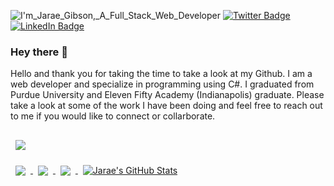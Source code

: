 ![I'm_Jarae_Gibson,_A_Full_Stack_Web_Developer](https://user-images.githubusercontent.com/42904992/169893564-8790c563-5e84-4052-a07d-f13e19f820c0.png)
[![Twitter Badge](https://img.shields.io/badge/Twitter-Profile-informational?style=flat&logo=twitter&logoColor=white&color=1CA2F1)](https://twitter.com/JaraeGibs)
[![LinkedIn Badge](https://img.shields.io/badge/LinkedIn-Profile-informational?style=flat&logo=linkedin&logoColor=white&color=0D76A8)](https://www.linkedin.com/in/jarae-gibson/)

### Hey there 👋

Hello and thank you for taking the time to take a look at my Github. I am a web developer and specialize in programming using C#. I graduated from Purdue University and Eleven Fifty Academy (Indianapolis) graduate. Please take a look at some of the work I have been doing and feel free to reach out to me if you would like to connect or collarborate.



<a href="https://github.com/gibso110/Portfolio">
  <img align="center" style="margin:1rem 0.5rem" src="https://github-readme-stats.vercel.app/api/pin/?username=gibso110&repo=Portfolio&title_color=ffffff&text_color=c9cacc&icon_color=4AB197&bg_color=1A2B34" />
</a>

<br>

<a href="https://github.com/gibso110/UltimateBasketballSim">
  <img align="center" style="margin:0.5rem" src="https://github-readme-stats.vercel.app/api/pin/?username=gibso110&repo=UltimateBasketballSim&title_color=ffffff&text_color=c9cacc&icon_color=4AB197&bg_color=1A2B34" />
</a>

<a href="https://github.com/gibso110/WeTalk.MVC">
  <img align="center" style="margin:0.5rem" src="https://github-readme-stats.vercel.app/api/pin/?username=gibso110&repo=WeTalk.MVC&title_color=ffffff&text_color=c9cacc&icon_color=4AB197&bg_color=1A2B34" />
</a>


<a href="https://github.com/gibso110">
  <img align="center" style="margin:0.5rem" src="https://github-readme-stats.vercel.app/api/top-langs/?username=gibso110&hide=html,css&title_color=ffffff&text_color=c9cacc&icon_color=4AB197&bg_color=1A2B34" />
</a>

<a href="https://github.com/gibso110">
  <img align="center" style="margin:0.5rem" src="https://github-readme-stats.vercel.app/api?username=gibso110&show_icons=true&line_height=27&count_private=true&title_color=ffffff&text_color=c9cacc&icon_color=4AB097&bg_color=1A2B34" alt="Jarae's GitHub Stats" />
</a>

<!--
**gibso110/gibso110** is a ✨ _special_ ✨ repository because its `README.md` (this file) appears on your GitHub profile.

Here are some ideas to get you started:

- 🔭 I’m currently working on ...
- 🌱 I’m currently learning ...
- 👯 I’m looking to collaborate on ...
- 🤔 I’m looking for help with ...
- 💬 Ask me about ...
- 📫 How to reach me: ...
- 😄 Pronouns: ...
- ⚡ Fun fact: ...
-->
